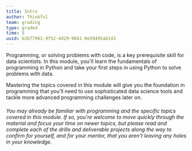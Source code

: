 ```yaml
---
title: Intro
author: Thinkful
team: grading
type: graded
time: 5
uuid: b2677961-9f52-4d29-9041-0e59495ab143
---
```


Programming, or solving problems with code, is a key prerequisite skill for data scientists. In this module, you'll learn the fundamentals of programming in Python and take your first steps in using Python to solve problems with data.

Mastering the topics covered in this module will give you the foundation in programming that you'll need to use sophisticated data science tools and tackle more advanced programming challenges later on.

###### You may already be familiar with programming and the specific topics covered in this module. If so, you're welcome to move quickly through the material and focus your time on newer topics, but please read and complete each of the drills and deliverable projects along the way to confirm for yourself, and for your mentor, that you aren't leaving any holes in your knowledge.